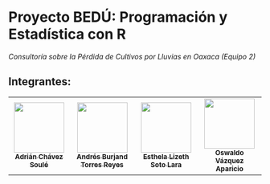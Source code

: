  # Proyecto BEDÚ: Programación y Estadística con R
 _Consultoría sobre la Pérdida de Cultivos por Lluvias en Oaxaca (Equipo 2)_
 ## Integrantes:
 
<table>
 <tr>
    <td align="center">
     <a href="https://github.com/adrianchso"><img src="https://avatars.githubusercontent.com/u/71855926?s=460&v=4" width="100px;" alt=""/>
      <br /><sub><b>Adrián Chávez Soulé</b></sub></a><br/>
    </td>
  <td align="center">
     <a href="https://github.com/Burjand"><img src="https://avatars.githubusercontent.com/u/42525826?s=460&v=4" width="100px;" alt=""/>
      <br /><sub><b>Andrés Burjand Torres Reyes</b></sub></a><br/>
    </td>
  <td align="center">
     <a href="https://github.com/EsthelaSoto"><img src="https://avatars.githubusercontent.com/u/77121672?s=460&u=9e7273503e9e88927c3b26736ed923a4f58280a0&v=4" width="100px;" alt=""/>
      <br /><sub><b>Esthela Lizeth Soto Lara</b></sub></a><br/>
    </td>
  <td align="center">
     <a href="https://github.com/BigOsvaap"><img src="https://avatars.githubusercontent.com/u/47643347?s=460&u=108d7e5c0bc42a4e781ab8859299a0c48d28942b&v=4" width="100px;" alt=""/>
      <br /><sub><b>Oswaldo Vázquez Aparicio</b></sub></a><br/>
    </td>
 </tr>
 
 </table>
